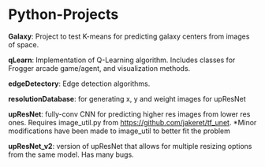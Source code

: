 # Python-Projects

**Galaxy**: Project to test K-means for predicting galaxy centers from images of space.

**qLearn**: Implementation of Q-Learning algorithm. Includes classes for Frogger arcade game/agent, and visualization methods.

**edgeDetectory**: Edge detection algorithms.

**resolutionDatabase**: for generating x, y and weight images for upResNet

**upResNet**: fully-conv CNN for predicting higher res images from lower res ones. Requires image_util.py from https://github.com/jakeret/tf_unet. *Minor modifications have been made to image_util to better fit the problem

**upResNet_v2**: version of upResNet that allows for multiple resizing options from the same model. Has many bugs.
